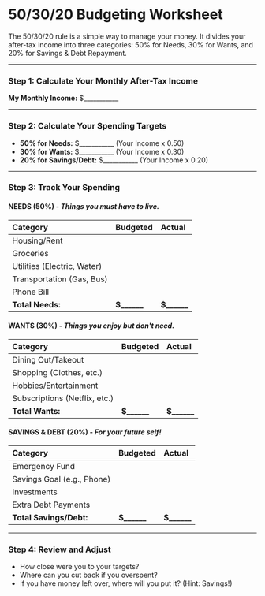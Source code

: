 # 50/30/20 Budgeting Worksheet

The 50/30/20 rule is a simple way to manage your money. It divides your after-tax income into three categories: 50% for Needs, 30% for Wants, and 20% for Savings & Debt Repayment.

---

### Step 1: Calculate Your Monthly After-Tax Income

**My Monthly Income:** $___________

---

### Step 2: Calculate Your Spending Targets

- **50% for Needs:** $___________ (Your Income x 0.50)
- **30% for Wants:** $___________ (Your Income x 0.30)
- **20% for Savings/Debt:** $___________ (Your Income x 0.20)

---

### Step 3: Track Your Spending

#### **NEEDS (50%)** - *Things you must have to live.*
| Category | Budgeted | Actual |
| :--- | :--- | :--- |
| Housing/Rent | | |
| Groceries | | |
| Utilities (Electric, Water) | | |
| Transportation (Gas, Bus) | | |
| Phone Bill | | |
| **Total Needs:** | **$______** | **$______** |

#### **WANTS (30%)** - *Things you enjoy but don't need.*
| Category | Budgeted | Actual |
| :--- | :--- | :--- |
| Dining Out/Takeout | | |
| Shopping (Clothes, etc.) | | |
| Hobbies/Entertainment | | |
| Subscriptions (Netflix, etc.)| | |
| **Total Wants:** | **$______** | **$______** |

#### **SAVINGS & DEBT (20%)** - *For your future self!*
| Category | Budgeted | Actual |
| :--- | :--- | :--- |
| Emergency Fund | | |
| Savings Goal (e.g., Phone) | | |
| Investments | | |
| Extra Debt Payments | | |
| **Total Savings/Debt:** | **$______** | **$______** |

---

### Step 4: Review and Adjust

- How close were you to your targets?
- Where can you cut back if you overspent?
- If you have money left over, where will you put it? (Hint: Savings!)
